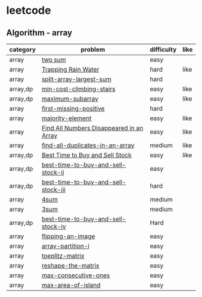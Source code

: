 # leetcode 

## Algorithm - array
| category  | problem | difficulty | like | 
| ------------- | ------------- | ------------- | ---------|
|array|[two sum](https://leetcode.com/problems/two-sum/description/)|easy|
|array|[Trapping Rain Water](https://leetcode.com/problems/trapping-rain-water/description/)|hard|like|
|array|[split-array-largest-sum](https://leetcode.com/problems/split-array-largest-sum/description/)|hard|
|array,dp|[min-cost-climbing-stairs](https://leetcode.com/problems/min-cost-climbing-stairs/description/)|easy|like|
|array,dp|[maximum-subarray](https://leetcode.com/problems/maximum-subarray/description/)|easy|like|
|array|[first-missing-positive](https://leetcode.com/problems/first-missing-positive/)|hard|
|array|[majority-element](https://leetcode.com/problems/majority-element/description/)|easy|like|
|array|[Find All Numbers Disappeared in an Array](https://leetcode.com/problems/find-all-numbers-disappeared-in-an-array/description/)|easy|like|
|array|[find-all-duplicates-in-an-array](https://leetcode.com/problems/find-all-duplicates-in-an-array/)|medium|like|
|array,dp|[Best Time to Buy and Sell Stock](https://leetcode.com/problems/best-time-to-buy-and-sell-stock/description/)|easy|like|
|array,dp|[best-time-to-buy-and-sell-stock-ii](https://leetcode.com/problems/best-time-to-buy-and-sell-stock-ii/)|easy|
|array,dp|[best-time-to-buy-and-sell-stock-iii](https://leetcode.com/problems/best-time-to-buy-and-sell-stock-iii/)|hard|
|array|[4sum](https://leetcode.com/problems/4sum/description/)|medium|
|array|[3sum](https://leetcode.com/problems/3sum/)|medium|
|array,dp|[best-time-to-buy-and-sell-stock-iv](https://leetcode.com/problems/best-time-to-buy-and-sell-stock-iv/description/)|Hard|
|array|[flipping-an-image](https://leetcode.com/problems/flipping-an-image/description/)|easy|
|array|[array-partition-i](https://leetcode.com/problems/array-partition-i/description/)|easy|
|array|[toeplitz-matrix](https://leetcode.com/problems/toeplitz-matrix/description/)|easy|
|array|[reshape-the-matrix](https://leetcode.com/problems/reshape-the-matrix/description/)|easy|
|array|[max-consecutive-ones](https://leetcode.com/problems/max-consecutive-ones/description/)|easy|
|array|[max-area-of-island](https://leetcode.com/problems/max-area-of-island/description/)|easy|